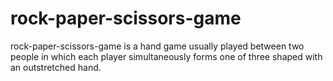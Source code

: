 # rock-paper-scissors-game
rock-paper-scissors-game is a hand game usually played between two people in which each player simultaneously forms one of three shaped with an outstretched hand.
